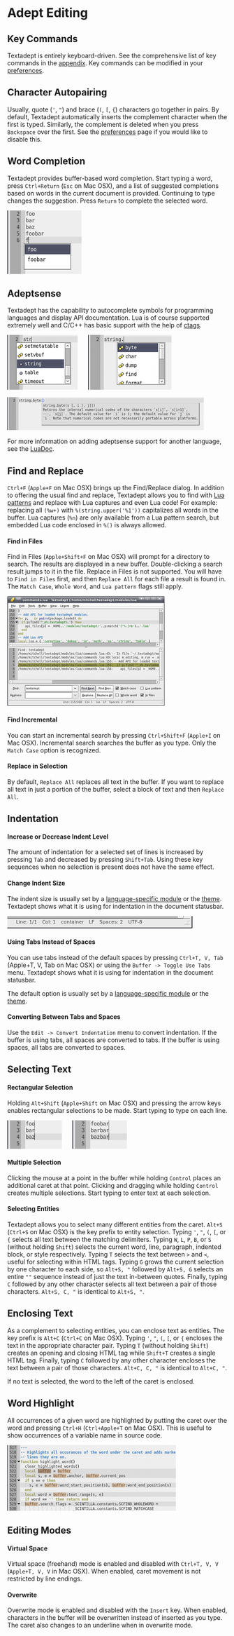 # Adept Editing

## Key Commands

Textadept is entirely keyboard-driven. See the comprehensive list of key
commands in the [appendix](14_Appendix.html#key_bindings). Key commands can be
modified in your [preferences](9_Preferences.html#key_commands).

## Character Autopairing

Usually, quote (`'`, `"`) and brace (`(`, `[`, `{`) characters go together in
pairs. By default, Textadept automatically inserts the complement character when
the first is typed. Similarly, the complement is deleted when you press
`Backspace` over the first. See the
[preferences](9_Preferences.html#module_settings) page if you would like to
disable this.

## Word Completion

Textadept provides buffer-based word completion. Start typing a word, press
`Ctrl+Return` (`Esc` on Mac OSX), and a list of suggested completions based on
words in the current document is provided. Continuing to type changes the
suggestion. Press `Return` to complete the selected word.

![Word Completion](images/wordcompletion.png)

## Adeptsense

Textadept has the capability to autocomplete symbols for programming languages
and display API documentation. Lua is of course supported extremely well and
C/C++ has basic support with the help of [ctags](http://ctags.sf.net).

![Adeptsense Lua](images/adeptsense_lua.png)
&nbsp;&nbsp;&nbsp;&nbsp;
![Adeptsense Lua String](images/adeptsense_string.png)

![Adeptsense Doc](images/adeptsense_doc.png)

For more information on adding adeptsense support for another language, see
the [LuaDoc](../modules/_m.textadept.adeptsense.html).

## Find and Replace

`Ctrl+F` (`Apple+F` on Mac OSX) brings up the Find/Replace dialog. In addition
to offering the usual find and replace, Textadept allows you to find with [Lua
patterns](14_Appendix.html#lua_patterns) and replace with Lua captures and even
Lua code! For example: replacing all `(%w+)` with `%(string.upper('%1'))`
capitalizes all words in the buffer. Lua captures (`%n`) are only available from
a Lua pattern search, but embedded Lua code enclosed in `%()` is always allowed.

#### Find in Files

Find in Files (`Apple+Shift+F` on Mac OSX) will prompt for a directory to
search. The results are displayed in a new buffer. Double-clicking a search
result jumps to it in the file. Replace in Files is not supported. You will have
to `Find in Files` first, and then `Replace All` for each file a result is found
in. The `Match Case`, `Whole Word`, and `Lua pattern` flags still apply.

![Find in Files](images/findinfiles.png)

#### Find Incremental

You can start an incremental search by pressing `Ctrl+Shift+F` (`Apple+I` on Mac
OSX). Incremental search searches the buffer as you type. Only the `Match Case`
option is recognized.

#### Replace in Selection

By default, `Replace All` replaces all text in the buffer. If you want to
replace all text in just a portion of the buffer, select a block of text and
then `Replace All`.

## Indentation

#### Increase or Decrease Indent Level

The amount of indentation for a selected set of lines is increased by pressing
`Tab` and decreased by pressing `Shift+Tab`. Using these key sequences when no
selection is present does not have the same effect.

#### Change Indent Size

The indent size is usually set by a [language-specific
module](7_Modules.html#buffer_properties) or the [theme](8_Themes.html#buffer).
Textadept shows what it is using for indentation in the document statusbar.

![Document Statusbar](images/docstatusbar.png)

#### Using Tabs Instead of Spaces

You can use tabs instead of the default spaces by pressing `Ctrl+T, V, Tab`
(Apple+T, V, Tab on Mac OSX) or using the `Buffer -> Toggle Use Tabs` menu.
Textadept shows what it is using for indentation in the document statusbar.

The default option is usually set by a [language-specific
module](7_Modules.html#buffer_properties) or the [theme](8_Themes.html#buffer).

#### Converting Between Tabs and Spaces

Use the `Edit -> Convert Indentation` menu to convert indentation. If the buffer
is using tabs, all spaces are converted to tabs. If the buffer is using spaces,
all tabs are converted to spaces.

## Selecting Text

#### Rectangular Selection

Holding `Alt+Shift` (`Apple+Shift` on Mac OSX) and pressing the arrow keys
enables rectangular selections to be made. Start typing to type on each line.

![Rectangular Selection](images/rectangularselection.png)
&nbsp;&nbsp;&nbsp;&nbsp;
![Rectangular Edit](images/rectangularselection2.png)

#### Multiple Selection

Clicking the mouse at a point in the buffer while holding `Control` places an
additional caret at that point. Clicking and dragging while holding `Control`
creates multiple selections. Start typing to enter text at each selection.

#### Selecting Entities

Textadept allows you to select many different entities from the caret. `Alt+S`
(`Ctrl+S` on Mac OSX) is the key prefix to entity selection. Typing `'`, `"`,
`(`, `[`, or `{` selects all text between the matching delimiters. Typing `W`,
`L`, `P`, `B`, or `S` (without holding `Shift`) selects the current word, line,
paragraph, indented block, or style respectively. Typing `T` selects the text
between `>` and `<`, useful for selecting within HTML tags. Typing `G` grows the
current selection by one character to each side, so `Alt+S, "` followed by
`Alt+S, G` selects an entire `""` sequence instead of just the text in-between
quotes. Finally, typing `C` followed by any other character selects all text
between a pair of those characters. `Alt+S, C, "` is identical to `Alt+S, "`.

## Enclosing Text

As a complement to selecting entities, you can enclose text as entities. The
key prefix is `Alt+C` (`Ctrl+C` on Mac OSX). Typing `'`, `"`, `(`, `[`, or `{`
encloses the text in the appropriate character pair. Typing `T` (without holding
`Shift`) creates an opening and closing HTML tag while `Shift+T` creates a
single HTML tag. Finally, typing `C` followed by any other character encloses
the text between a pair of those characters. `Alt+C, C, "` is identical to
`Alt+C, "`.

If no text is selected, the word to the left of the caret is enclosed.

## Word Highlight

All occurrences of a given word are highlighted by putting the caret over the
word and pressing `Ctrl+H` (`Ctrl+Apple+T` on Mac OSX). This is useful to show
occurrences of a variable name in source code.

![Word Highlight](images/wordhighlight.png)

## Editing Modes

#### Virtual Space

Virtual space (freehand) mode is enabled and disabled with `Ctrl+T, V, V`
(`Apple+T, V, V` in Mac OSX). When enabled, caret movement is not restricted by
line endings.

#### Overwrite

Overwrite mode is enabled and disabled with the `Insert` key. When enabled,
characters in the buffer will be overwritten instead of inserted as you type.
The caret also changes to an underline when in overwrite mode.
